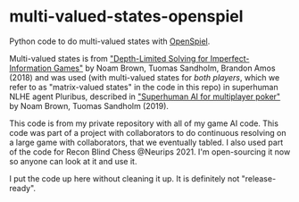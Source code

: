 # multi-valued-states-openspiel

Python code to do multi-valued states with [OpenSpiel](https://github.com/deepmind/open_spiel).

Multi-valued states is from ["Depth-Limited Solving for Imperfect-Information Games"](https://scholar.google.com/citations?view_op=view_citation&hl=en&user=RLDbLcUAAAAJ&citation_for_view=RLDbLcUAAAAJ:M3ejUd6NZC8C) by Noam Brown, Tuomas Sandholm, Brandon Amos (2018) and was used (with multi-valued states for *both players*, which we refer to as "matrix-valued states" in the code in this repo) in superhuman NLHE agent Pluribus, described in ["Superhuman AI for multiplayer poker"](https://scholar.google.com/citations?view_op=view_citation&hl=en&user=RLDbLcUAAAAJ&citation_for_view=RLDbLcUAAAAJ:QIV2ME_5wuYC) by Noam Brown, Tuomas Sandholm (2019).

This code is from my private repository with all of my game AI code. This code was part of a project with collaborators to do continuous resolving on a large game with collaborators, that we eventually tabled. I also used part of the code for Recon Blind Chess @Neurips 2021. I'm open-sourcing it now so anyone can look at it and use it.

I put the code up here without cleaning it up. It is definitely not "release-ready".
